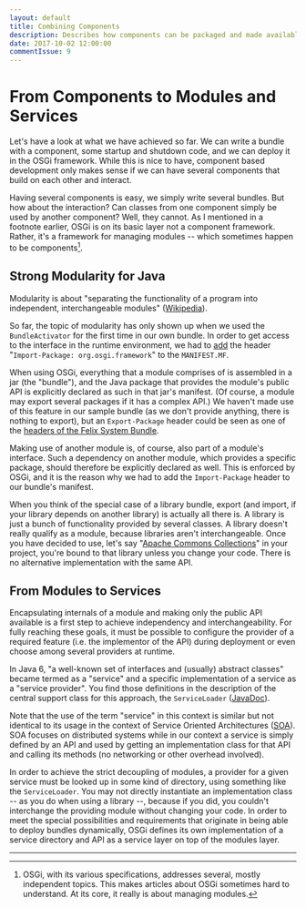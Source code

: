 ```yaml
---
layout: default
title: Combining Components
description: Describes how components can be packaged and made available as services.
date: 2017-10-02 12:00:00
commentIssue: 9
---
```


# From Components to Modules and Services

Let's have a look at what we have achieved so far. We can write a bundle with a
component, some startup and shutdown code, and we can deploy it in the OSGi
framework. While this is nice to have, component based development only makes
sense if we can have several components that build on each other and interact.

Having several components is easy, we simply write several bundles. But how
about the interaction? Can classes from one component simply be used by another 
component? Well, they cannot. As I mentioned in a footnote earlier, OSGi is on its
basic layer not a component framework. Rather, it's a framework for managing
modules -- which sometimes happen to be components[^several]. 

[^several]: OSGi, with its various specifications, addresses several, 
	mostly independent topics. This makes articles about OSGi sometimes hard
	to understand. At its core, it really is about managing modules.

## Strong Modularity for Java

Modularity is about "separating the functionality of a program into independent, 
interchangeable modules" 
([Wikipedia](https://en.wikipedia.org/wiki/Modular_programming)). 

So far, the topic of modularity has only shown up when we used the 
`BundleActivator` for the first time in our own bundle. In order to get 
access to the interface in the runtime environment, we had to 
[add](SimpleBundle.html#need-for-import) the header 
"`Import-Package: org.osgi.framework`" to the `MANIFEST.MF`.

When using OSGi, everything that a module comprises of is assembled in a 
jar (the "bundle"), and the Java package that provides the module's public
API is explicitly declared as such in that jar's manifest. (Of course, 
a module may export several packages if it has a complex API.) We haven't made 
use of this feature in our sample bundle (as we don't provide anything, there is 
nothing to export), but an `Export-Package` header could be seen as one of the 
[headers of the Felix System Bundle](execution-environment.html#package-export-example). 

Making use of another module is, of course, also part of a module's interface. 
Such a dependency on another module, which provides a specific package, should 
therefore be explicitly declared as well. This is enforced by OSGi, and it 
is the reason why we had to add the `Import-Package` header to our bundle's 
manifest. 

When you think of the special case of a library bundle, export (and import, if
your library depends on another library) is actually all there is. A library 
is just a bunch of functionality provided by several classes. A library doesn't 
really qualify as a module, because libraries aren't interchangeable.
Once you have decided to use, let's say 
"[Apache Commons Collections](https://commons.apache.org/proper/commons-collections/)"
in your project, you're bound to that library unless you change your code.
There is no alternative implementation with the same API. 


## From Modules to Services <a name="from-modules-to-services"></a>

Encapsulating internals of a module and making only the public API available is a
first step to achieve independency and interchangeability. For fully reaching
these goals, it must be possible to configure the provider of a required
feature (i.e. the implementor of the API) during deployment or even choose among
several providers at runtime.

In Java 6, "a well-known set of interfaces and (usually) abstract classes" 
became termed as a "service" and a specific implementation of a service
as a "service provider". You find those definitions in the description
of the central support class for this approach, the `ServiceLoader`
([JavaDoc](https://docs.oracle.com/javase/8/docs/api/index.html?java/util/ServiceLoader.html)).

Note that the use of the term "service" in this context is similar but not identical
to its usage in the context of Service Oriented Architectures
([SOA](https://en.wikipedia.org/wiki/Service-oriented_architecture)).
SOA focuses on distributed systems while in our context a service is simply 
defined by an API and used by getting an implementation class for that API 
and calling its methods (no networking or other overhead involved).

In order to achieve the strict decoupling of modules, a provider
for a given service must be looked up in some kind of directory, using
something like the `ServiceLoader`. You may not directly instantiate an
implementation class -- as you do when using a library --, because if 
you did, you couldn't interchange the
providing module without changing your code. In order to meet the special 
possibilities and requirements that originate in being able to deploy bundles 
dynamically, OSGi defines its own implementation of a service directory 
and API as a service layer on top of the modules layer.

---

